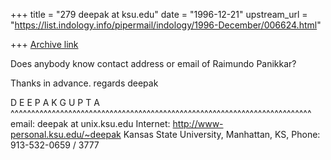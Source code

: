 +++
title = "279 deepak at ksu.edu"
date = "1996-12-21"
upstream_url = "https://list.indology.info/pipermail/indology/1996-December/006624.html"

+++
[Archive link](https://list.indology.info/pipermail/indology/1996-December/006624.html)

Does anybody know contact address or
email of Raimundo Panikkar?

Thanks in advance.
regards
deepak



D E E P A K     G U P T A                    
^^^^^^^^^^^^^^^^^^^^^^^^^^^^^^^^^^^^^^^^^^^^^^^^^^^^^^^^^^^^^^^^^^^^^^^^^
email: deepak at unix.ksu.edu  Internet: http://www-personal.ksu.edu/~deepak
Kansas State University, Manhattan, KS,        Phone: 913-532-0659 / 3777







